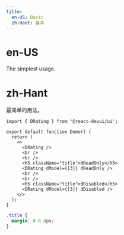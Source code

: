 ```yaml
---
title:
  en-US: Basic
  zh-Hant: 基本
---
```


# en-US

The simplest usage.

# zh-Hant

最简单的用法。

```tsx
import { DRating } from '@react-devui/ui';

export default function Demo() {
  return (
    <>
      <DRating />
      <br />
      <br />
      <h5 className="title">dReadOnly</h5>
      <DRating dModel={[3]} dReadOnly />
      <br />
      <br />
      <h5 className="title">dDisabled</h5>
      <DRating dModel={[3]} dDisabled />
    </>
  );
}
```

```scss
.title {
  margin: 0 0 8px;
}
```
